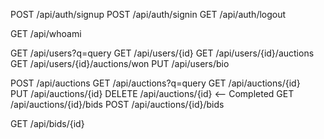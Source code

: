 POST /api/auth/signup
POST /api/auth/signin
GET /api/auth/logout

GET /api/whoami

GET /api/users?q=query
GET /api/users/{id}
GET /api/users/{id}/auctions
GET /api/users/{id}/auctions/won
PUT /api/users/bio

POST /api/auctions
GET /api/auctions?q=query
GET /api/auctions/{id}  
PUT /api/auctions/{id}
DELETE /api/auctions/{id}   <-- Completed
GET /api/auctions/{id}/bids
POST /api/auctions/{id}/bids

GET /api/bids/{id}